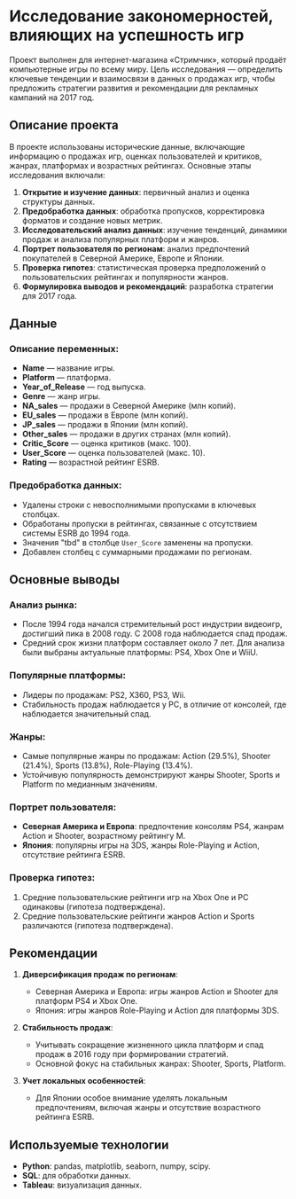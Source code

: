 # Исследование закономерностей, влияющих на успешность игр

Проект выполнен для интернет-магазина «Стримчик», который продаёт компьютерные игры по всему миру. Цель исследования — определить ключевые тенденции и взаимосвязи в данных о продажах игр, чтобы предложить стратегии развития и рекомендации для рекламных кампаний на 2017 год.

## Описание проекта

В проекте использованы исторические данные, включающие информацию о продажах игр, оценках пользователей и критиков, жанрах, платформах и возрастных рейтингах. Основные этапы исследования включали:

1. **Открытие и изучение данных**: первичный анализ и оценка структуры данных.
2. **Предобработка данных**: обработка пропусков, корректировка форматов и создание новых метрик.
3. **Исследовательский анализ данных**: изучение тенденций, динамики продаж и анализа популярных платформ и жанров.
4. **Портрет пользователя по регионам**: анализ предпочтений покупателей в Северной Америке, Европе и Японии.
5. **Проверка гипотез**: статистическая проверка предположений о пользовательских рейтингах и популярности жанров.
6. **Формулировка выводов и рекомендаций**: разработка стратегии для 2017 года.

## Данные

### Описание переменных:
- **Name** — название игры.
- **Platform** — платформа.
- **Year_of_Release** — год выпуска.
- **Genre** — жанр игры.
- **NA_sales** — продажи в Северной Америке (млн копий).
- **EU_sales** — продажи в Европе (млн копий).
- **JP_sales** — продажи в Японии (млн копий).
- **Other_sales** — продажи в других странах (млн копий).
- **Critic_Score** — оценка критиков (макс. 100).
- **User_Score** — оценка пользователей (макс. 10).
- **Rating** — возрастной рейтинг ESRB.

### Предобработка данных:
- Удалены строки с невосполнимыми пропусками в ключевых столбцах.
- Обработаны пропуски в рейтингах, связанные с отсутствием системы ESRB до 1994 года.
- Значения "tbd" в столбце `User_Score` заменены на пропуски.
- Добавлен столбец с суммарными продажами по регионам.

## Основные выводы

### Анализ рынка:
- После 1994 года начался стремительный рост индустрии видеоигр, достигший пика в 2008 году. С 2008 года наблюдается спад продаж.
- Средний срок жизни платформ составляет около 7 лет. Для анализа были выбраны актуальные платформы: PS4, Xbox One и WiiU.

### Популярные платформы:
- Лидеры по продажам: PS2, X360, PS3, Wii.
- Стабильность продаж наблюдается у PC, в отличие от консолей, где наблюдается значительный спад.

### Жанры:
- Самые популярные жанры по продажам: Action (29.5%), Shooter (21.4%), Sports (13.8%), Role-Playing (13.4%).
- Устойчивую популярность демонстрируют жанры Shooter, Sports и Platform по медианным значениям.

### Портрет пользователя:
- **Северная Америка и Европа**: предпочтение консолям PS4, жанрам Action и Shooter, возрастному рейтингу M.
- **Япония**: популярны игры на 3DS, жанры Role-Playing и Action, отсутствие рейтинга ESRB.

### Проверка гипотез:
1. Средние пользовательские рейтинги игр на Xbox One и PC одинаковы (гипотеза подтверждена).
2. Средние пользовательские рейтинги жанров Action и Sports различаются (гипотеза подтверждена).

## Рекомендации

1. **Диверсификация продаж по регионам**:
   - Северная Америка и Европа: игры жанров Action и Shooter для платформ PS4 и Xbox One.
   - Япония: игры жанров Role-Playing и Action для платформы 3DS.
   
2. **Стабильность продаж**:
   - Учитывать сокращение жизненного цикла платформ и спад продаж в 2016 году при формировании стратегий.
   - Основной фокус на стабильных жанрах: Shooter, Sports, Platform.

3. **Учет локальных особенностей**:
   - Для Японии особое внимание уделять локальным предпочтениям, включая жанры и отсутствие возрастного рейтинга ESRB.

## Используемые технологии

- **Python**: pandas, matplotlib, seaborn, numpy, scipy.
- **SQL**: для обработки данных.
- **Tableau**: визуализация данных.

